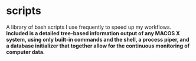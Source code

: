 # scripts
A library of bash scripts I use frequently to speed up my workflows.
<b> Included is a detailed tree-based information output of any MACOS X system, using only built-in commands and the shell, a process piper, and a database initializer that together allow for the continuous monitoring of computer data. </b>
